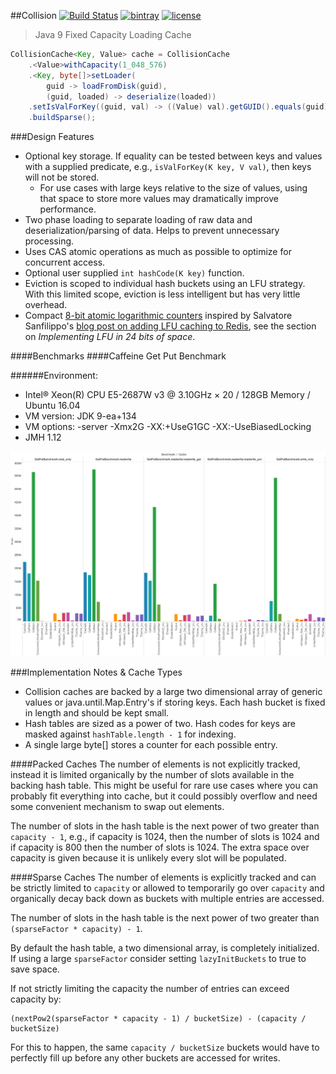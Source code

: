 ##Collision [![Build Status](https://travis-ci.org/jamespedwards42/collision.svg?branch=master)](https://travis-ci.org/jamespedwards42/collision) [![bintray](https://img.shields.io/bintray/v/jamespedwards42/libs/collision.svg)](https://bintray.com/jamespedwards42/libs/collision/_latestVersion) [![license](https://img.shields.io/badge/license-Apache%202-blue.svg)](https://raw.githubusercontent.com/collision/jedipus/master/LICENSE)

> Java 9 Fixed Capacity Loading Cache

```java
CollisionCache<Key, Value> cache = CollisionCache
    .<Value>withCapacity(1_048_576)
    .<Key, byte[]>setLoader(
        guid -> loadFromDisk(guid), 
        (guid, loaded) -> deserialize(loaded))
    .setIsValForKey((guid, val) -> ((Value) val).getGUID().equals(guid))
    .buildSparse();
```

###Design Features
* Optional key storage.  If equality can be tested between keys and values with a supplied predicate, e.g., `isValForKey(K key, V val)`, then keys will not be stored.
  * For use cases with large keys relative to the size of values, using that space to store more values may dramatically improve performance.
* Two phase loading to separate loading of raw data and deserialization/parsing of data.  Helps to prevent unnecessary processing.
* Uses CAS atomic operations as much as possible to optimize for concurrent access.
* Optional user supplied `int hashCode(K key)` function.
* Eviction is scoped to individual hash buckets using an LFU strategy.  With this limited scope, eviction is less intelligent but has very little overhead.
* Compact [8-bit atomic logarithmic counters](src/main/java/com/fabahaba/collision/cache/LogCounterCache.java#L29) inspired by Salvatore Sanfilippo's [blog post on adding LFU caching to Redis](http://antirez.com/news/109), see the section on _Implementing LFU in 24 bits of space_.

####Benchmarks
####Caffeine Get Put Benchmark

######Environment:
* Intel® Xeon(R) CPU E5-2687W v3 @ 3.10GHz × 20 / 128GB Memory / Ubuntu 16.04
* VM version: JDK 9-ea+134
* VM options: -server -Xmx2G -XX:+UseG1GC -XX:-UseBiasedLocking
* JMH 1.12

![caffeine-get-put-benchmark.png](benchmark/caffeine-get-put-benchmark.png)

###Implementation Notes & Cache Types
* Collision caches are backed by a large two dimensional array of generic values or java.until.Map.Entry's if storing keys.  Each hash bucket is fixed in length and should be kept small.
* Hash tables are sized as a power of two.  Hash codes for keys are masked against `hashTable.length - 1` for indexing.
* A single large byte[] stores a counter for each possible entry.

####Packed Caches
The number of elements is not explicitly tracked, instead it is limited organically by the number of slots available in the backing hash table.  This might be useful for rare use cases where you can probably fit everything into cache, but it could possibly overflow and need some convenient mechanism to swap out elements.

The number of slots in the hash table is the next power of two greater than `capacity - 1`, e.g., if capacity is 1024, then the number of slots is 1024 and if capacity is 800 then the number of slots is 1024.  The extra space over capacity is given because it is unlikely every slot will be populated.

####Sparse Caches
The number of elements is explicitly tracked and can be strictly limited to `capacity` or allowed to temporarily go over `capacity` and organically decay back down as buckets with multiple entries are accessed.

The number of slots in the hash table is the next power of two greater than `(sparseFactor * capacity) - 1`.

By default the hash table, a two dimensional array, is completely initialized.  If using a large `sparseFactor` consider setting `lazyInitBuckets` to true to save space.

If not strictly limiting the capacity the number of entries can exceed capacity by:
```
(nextPow2(sparseFactor * capacity - 1) / bucketSize) - (capacity / bucketSize)
```
For this to happen, the same `capacity / bucketSize` buckets would have to perfectly fill up before any other buckets are accessed for writes.
